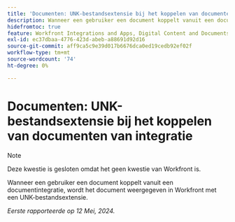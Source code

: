 ```yaml
---
title: 'Documenten: UNK-bestandsextensie bij het koppelen van documenten van integratie'
description: Wanneer een gebruiker een document koppelt vanuit een documentintegratie, wordt het document weergegeven in Workfront met een UNK-bestandsextensie.
hidefromtoc: true
feature: Workfront Integrations and Apps, Digital Content and Documents
exl-id: ec37dbaa-4776-423d-abeb-a88691d92d16
source-git-commit: aff9ca5c9e39d017b6676dca0ed19cedb92ef02f
workflow-type: tm+mt
source-wordcount: '74'
ht-degree: 0%

---
```


# Documenten: UNK-bestandsextensie bij het koppelen van documenten van integratie

<!--WF and WFP-->

>[!NOTE]
>
>Deze kwestie is gesloten omdat het geen kwestie van Workfront is.

Wanneer een gebruiker een document koppelt vanuit een documentintegratie, wordt het document weergegeven in Workfront met een UNK-bestandsextensie.

_Eerste rapporteerde op 12 Mei, 2024._
